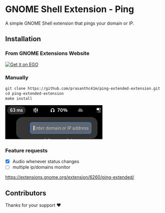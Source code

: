 # GNOME Shell Extension - Ping
A simple GNOME Shell extension that pings your domain or IP.

## Installation
### From GNOME Extensions Website
<a href="https://extensions.gnome.org/extension/6260/ping/">
<img src="https://raw.githubusercontent.com/prasanthc41m/switch-x11-wayland/main/img/get-it-on-ego.svg" alt="Get it on EGO" width="200" />
</a>

### Manually

```
git clone https://github.com/prasanthc41m/ping-extended-extension.git
cd ping-extended-extension
make install
```
![logo](https://github.com/prasanthc41m/ping-extension/blob/main/ping-extension.png)

### Feature requests

- [x] Audio whenever status changes
- [ ] multiple ip/domains monitor

https://extensions.gnome.org/extension/6260/ping-extended/

## Contributors
Thanks for your support :heart:

 
